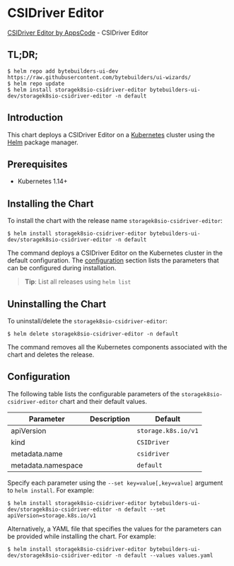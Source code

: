 # CSIDriver Editor

[CSIDriver Editor by AppsCode](https://byte.builders) - CSIDriver Editor

## TL;DR;

```console
$ helm repo add bytebuilders-ui-dev https://raw.githubusercontent.com/bytebuilders/ui-wizards/
$ helm repo update
$ helm install storagek8sio-csidriver-editor bytebuilders-ui-dev/storagek8sio-csidriver-editor -n default
```

## Introduction

This chart deploys a CSIDriver Editor on a [Kubernetes](http://kubernetes.io) cluster using the [Helm](https://helm.sh) package manager.

## Prerequisites

- Kubernetes 1.14+

## Installing the Chart

To install the chart with the release name `storagek8sio-csidriver-editor`:

```console
$ helm install storagek8sio-csidriver-editor bytebuilders-ui-dev/storagek8sio-csidriver-editor -n default
```

The command deploys a CSIDriver Editor on the Kubernetes cluster in the default configuration. The [configuration](#configuration) section lists the parameters that can be configured during installation.

> **Tip**: List all releases using `helm list`

## Uninstalling the Chart

To uninstall/delete the `storagek8sio-csidriver-editor`:

```console
$ helm delete storagek8sio-csidriver-editor -n default
```

The command removes all the Kubernetes components associated with the chart and deletes the release.

## Configuration

The following table lists the configurable parameters of the `storagek8sio-csidriver-editor` chart and their default values.

|     Parameter      | Description |       Default       |
|--------------------|-------------|---------------------|
| apiVersion         |             | `storage.k8s.io/v1` |
| kind               |             | `CSIDriver`         |
| metadata.name      |             | `csidriver`         |
| metadata.namespace |             | `default`           |


Specify each parameter using the `--set key=value[,key=value]` argument to `helm install`. For example:

```console
$ helm install storagek8sio-csidriver-editor bytebuilders-ui-dev/storagek8sio-csidriver-editor -n default --set apiVersion=storage.k8s.io/v1
```

Alternatively, a YAML file that specifies the values for the parameters can be provided while
installing the chart. For example:

```console
$ helm install storagek8sio-csidriver-editor bytebuilders-ui-dev/storagek8sio-csidriver-editor -n default --values values.yaml
```

